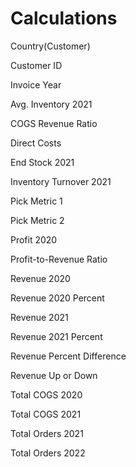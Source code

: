 # Calculations

Country(Customer)

Customer ID

Invoice Year

Avg. Inventory 2021

COGS Revenue Ratio

Direct Costs

End Stock 2021

Inventory Turnover 2021

Pick Metric 1

Pick Metric 2

Profit 2020

Profit-to-Revenue Ratio

Revenue 2020

Revenue 2020 Percent

Revenue 2021

Revenue 2021 Percent

Revenue Percent Difference

Revenue Up or Down

Total COGS 2020

Total COGS 2021

Total Orders 2021

Total Orders 2022
